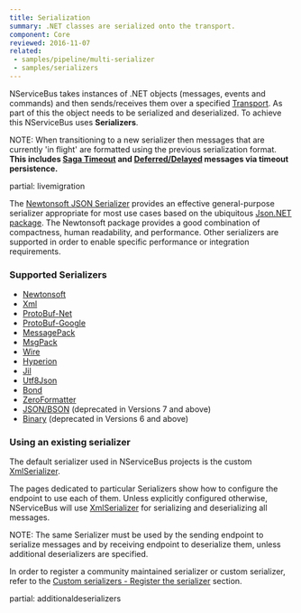 ```yaml
---
title: Serialization
summary: .NET classes are serialized onto the transport.
component: Core
reviewed: 2016-11-07
related:
 - samples/pipeline/multi-serializer
 - samples/serializers
---
```


NServiceBus takes instances of .NET objects (messages, events and commands) and then sends/receives them over a specified [Transport](/transports/). As part of this the object needs to be serialized and deserialized. To achieve this NServiceBus uses **Serializers**.

NOTE: When transitioning to a new serializer then messages that are currently 'in flight' are formatted using the previous serialization format. **This includes [Saga Timeout](/nservicebus/sagas/timeouts.md) and [Deferred/Delayed](/nservicebus/messaging/delayed-delivery.md) messages via timeout persistence.** 

partial: livemigration


The [Newtonsoft JSON Serializer](newtonsoft.md) provides an effective general-purpose serializer appropriate for most use cases based on the ubiquitous [Json.NET package](http://www.newtonsoft.com/json). The Newtonsoft package provides a good combination of compactness, human readability, and performance. Other serializers are supported in order to enable specific performance or integration requirements.


### Supported Serializers

 * [Newtonsoft](newtonsoft.md)
 * [Xml](xml.md)
 * [ProtoBuf-Net](protobufnet.md)
 * [ProtoBuf-Google](protobufgoogle.md)
 * [MessagePack](messagepack.md)
 * [MsgPack](msgpack.md)
 * [Wire](wire.md)
 * [Hyperion](hyperion.md)
 * [Jil](jil.md)
 * [Utf8Json](utf8json.md)
 * [Bond](bond.md)
 * [ZeroFormatter](zeroformatter.md)
 * [JSON/BSON](json.md) (deprecated in Versions 7 and above)
 * [Binary](binary.md) (deprecated in Versions 6 and above)


### Using an existing serializer

The default serializer used in NServiceBus projects is the custom [XmlSerializer](xml.md).

The pages dedicated to particular Serializers show how to configure the endpoint to use each of them. Unless explicitly configured otherwise, NServiceBus will use [XmlSerializer](xml.md) for serializing and deserializing all messages.

NOTE: The same Serializer must be used by the sending endpoint to serialize messages and by receiving endpoint to deserialize them, unless additional deserializers are specified.

In order to register a community maintained serializer or custom serializer, refer to the [Custom serializers - Register the serializer](/nservicebus/serialization/custom-serializer.md#register-the-serializer) section.


partial: additionaldeserializers
